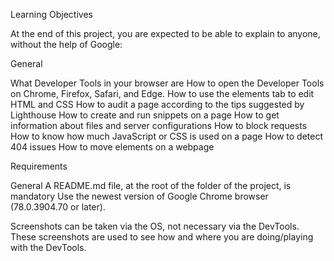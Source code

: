 Learning Objectives

At the end of this project, you are expected to be able to explain to anyone, without the help of Google:

General

What Developer Tools in your browser are
How to open the Developer Tools on Chrome, Firefox, Safari, and Edge.
How to use the elements tab to edit HTML and CSS
How to audit a page according to the tips suggested by Lighthouse
How to create and run snippets on a page
How to get information about files and server configurations
How to block requests
How to know how much JavaScript or CSS is used on a page
How to detect 404 issues
How to move elements on a webpage

Requirements

General
A README.md file, at the root of the folder of the project, is mandatory
Use the newest version of Google Chrome browser (78.0.3904.70 or later).

Screenshots can be taken via the OS, not necessary via the DevTools. These screenshots are used to see how and where you are doing/playing with the DevTools.
